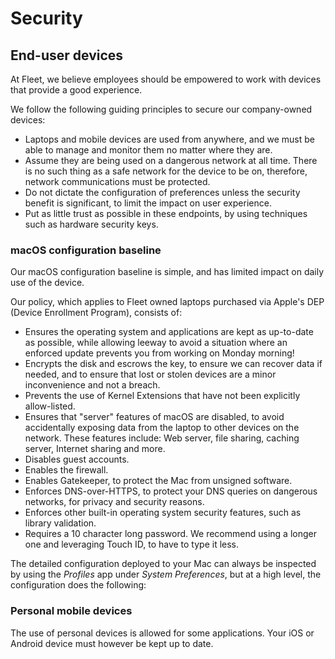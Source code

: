 # Security

## End-user devices

At Fleet, we believe employees should be empowered to work with devices that provide a good experience. 

We follow the following guiding principles to secure our company-owned devices:

* Laptops and mobile devices are used from anywhere, and we must be able to manage and monitor them no matter where they are.
* Assume they are being used on a dangerous network at all time. There is no such thing as a safe network for the device to be on, therefore, network communications must be protected.
* Do not dictate the configuration of preferences unless the security benefit is significant, to limit the impact on user experience.
* Put as little trust as possible in these endpoints, by using techniques such as hardware security keys.

### macOS configuration baseline

Our macOS configuration baseline is simple, and has limited impact on daily use of the device.

Our policy, which applies to Fleet owned laptops purchased via Apple's DEP (Device Enrollment Program), consists of: 

* Ensures the operating system and applications are kept as up-to-date as possible, while allowing leeway to avoid a situation where an enforced update prevents you from working on Monday morning!
* Encrypts the disk and escrows the key, to ensure we can recover data if needed, and to ensure that lost or stolen devices are a minor inconvenience and not a breach.
* Prevents the use of Kernel Extensions that have not been explicitly allow-listed. 
* Ensures that "server" features of macOS are disabled, to avoid accidentally exposing data from the laptop to other devices on the network. These features include: Web server, file sharing, caching server, Internet sharing and more.
* Disables guest accounts.
* Enables the firewall.
* Enables Gatekeeper, to protect the Mac from unsigned software.
* Enforces DNS-over-HTTPS, to protect your DNS queries on dangerous networks, for privacy and security reasons.
* Enforces other built-in operating system security features, such as library validation.
* Requires a 10 character long password. We recommend using a longer one and leveraging Touch ID, to have to type it less.

The detailed configuration deployed to your Mac can always be inspected by using the *Profiles* app under *System Preferences*, but at a high level, the configuration does the following:


### Personal mobile devices

The use of personal devices is allowed for some applications. Your iOS or Android device must however be kept up to date.
